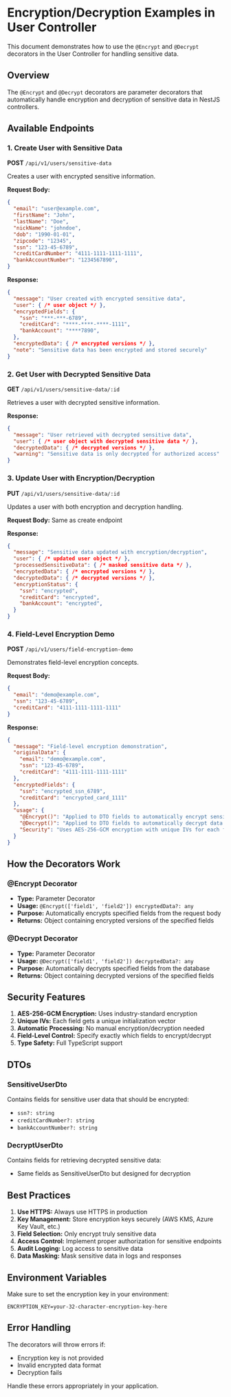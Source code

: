 # Encryption/Decryption Examples in User Controller

This document demonstrates how to use the `@Encrypt` and `@Decrypt` decorators in the User Controller for handling sensitive data.

## Overview

The `@Encrypt` and `@Decrypt` decorators are parameter decorators that automatically handle encryption and decryption of sensitive data in NestJS controllers.

## Available Endpoints

### 1. Create User with Sensitive Data
**POST** `/api/v1/users/sensitive-data`

Creates a user with encrypted sensitive information.

**Request Body:**
```json
{
  "email": "user@example.com",
  "firstName": "John",
  "lastName": "Doe",
  "nickName": "johndoe",
  "dob": "1990-01-01",
  "zipcode": "12345",
  "ssn": "123-45-6789",
  "creditCardNumber": "4111-1111-1111-1111",
  "bankAccountNumber": "1234567890",
}
```

**Response:**
```json
{
  "message": "User created with encrypted sensitive data",
  "user": { /* user object */ },
  "encryptedFields": {
    "ssn": "***-***-6789",
    "creditCard": "****-****-****-1111",
    "bankAccount": "****7890",
  },
  "encryptedData": { /* encrypted versions */ },
  "note": "Sensitive data has been encrypted and stored securely"
}
```

### 2. Get User with Decrypted Sensitive Data
**GET** `/api/v1/users/sensitive-data/:id`

Retrieves a user with decrypted sensitive information.

**Response:**
```json
{
  "message": "User retrieved with decrypted sensitive data",
  "user": { /* user object with decrypted sensitive data */ },
  "decryptedData": { /* decrypted versions */ },
  "warning": "Sensitive data is only decrypted for authorized access"
}
```

### 3. Update User with Encryption/Decryption
**PUT** `/api/v1/users/sensitive-data/:id`

Updates a user with both encryption and decryption handling.

**Request Body:** Same as create endpoint

**Response:**
```json
{
  "message": "Sensitive data updated with encryption/decryption",
  "user": { /* updated user object */ },
  "processedSensitiveData": { /* masked sensitive data */ },
  "encryptedData": { /* encrypted versions */ },
  "decryptedData": { /* decrypted versions */ },
  "encryptionStatus": {
    "ssn": "encrypted",
    "creditCard": "encrypted",
    "bankAccount": "encrypted",
  }
}
```

### 4. Field-Level Encryption Demo
**POST** `/api/v1/users/field-encryption-demo`

Demonstrates field-level encryption concepts.

**Request Body:**
```json
{
  "email": "demo@example.com",
  "ssn": "123-45-6789",
  "creditCard": "4111-1111-1111-1111"
}
```

**Response:**
```json
{
  "message": "Field-level encryption demonstration",
  "originalData": {
    "email": "demo@example.com",
    "ssn": "123-45-6789",
    "creditCard": "4111-1111-1111-1111"
  },
  "encryptedFields": {
    "ssn": "encrypted_ssn_6789",
    "creditCard": "encrypted_card_1111"
  },
  "usage": {
    "@Encrypt()": "Applied to DTO fields to automatically encrypt sensitive data",
    "@Decrypt()": "Applied to DTO fields to automatically decrypt data when retrieving",
    "Security": "Uses AES-256-GCM encryption with unique IVs for each field"
  }
}
```

## How the Decorators Work

### @Encrypt Decorator
- **Type:** Parameter Decorator
- **Usage:** `@Encrypt(['field1', 'field2']) encryptedData?: any`
- **Purpose:** Automatically encrypts specified fields from the request body
- **Returns:** Object containing encrypted versions of the specified fields

### @Decrypt Decorator
- **Type:** Parameter Decorator
- **Usage:** `@Decrypt(['field1', 'field2']) decryptedData?: any`
- **Purpose:** Automatically decrypts specified fields from the database
- **Returns:** Object containing decrypted versions of the specified fields

## Security Features

1. **AES-256-GCM Encryption:** Uses industry-standard encryption
2. **Unique IVs:** Each field gets a unique initialization vector
3. **Automatic Processing:** No manual encryption/decryption needed
4. **Field-Level Control:** Specify exactly which fields to encrypt/decrypt
5. **Type Safety:** Full TypeScript support

## DTOs

### SensitiveUserDto
Contains fields for sensitive user data that should be encrypted:
- `ssn?: string`
- `creditCardNumber?: string`
- `bankAccountNumber?: string`

### DecryptUserDto
Contains fields for retrieving decrypted sensitive data:
- Same fields as SensitiveUserDto but designed for decryption

## Best Practices

1. **Use HTTPS:** Always use HTTPS in production
2. **Key Management:** Store encryption keys securely (AWS KMS, Azure Key Vault, etc.)
3. **Field Selection:** Only encrypt truly sensitive data
4. **Access Control:** Implement proper authorization for sensitive endpoints
5. **Audit Logging:** Log access to sensitive data
6. **Data Masking:** Mask sensitive data in logs and responses

## Environment Variables

Make sure to set the encryption key in your environment:

```env
ENCRYPTION_KEY=your-32-character-encryption-key-here
```

## Error Handling

The decorators will throw errors if:
- Encryption key is not provided
- Invalid encrypted data format
- Decryption fails

Handle these errors appropriately in your application.
